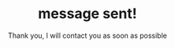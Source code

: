 ---
title: message sent!
subtitle: Thank you, I will contact you as soon as possible
permalink: /sent/
image: /img/thanks.jpg
newsletter:
  heading: "In the meantime..."
  subheading: "Suscribe to my newsletter to stay tuned! No spam, I promise."
  button: "I am in!"
---
